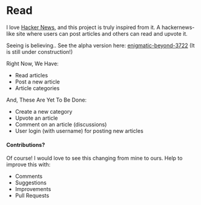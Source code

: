 # Read

I love [Hacker News](https://news.ycombinator.com/), and this project is truly inspired from it. A hackernews-like site where users can post articles and others can read and upvote it.

Seeing is believing.. See the alpha version here: [enigmatic-beyond-3722](https://enigmatic-beyond-3722.herokuapp.com/) (It is still under construction!)

Right Now, We Have:

* Read articles
* Post a new article
* Article categories

And, These Are Yet To Be Done:

* Create a new category
* Upvote an article
* Comment on an article (discussions)
* User login (with username) for posting new articles

#### Contributions?

Of course! I would love to see this changing from mine to ours. Help to improve this with:
* Comments
* Suggestions
* Improvements
* Pull Requests
